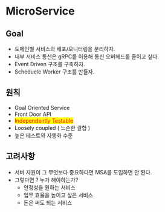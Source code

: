 # MicroService

## Goal

* 도메인별 서비스와 배포/모니터링을 분리하자.
* 내부 서비스  통신은 gRPC를 이용해 통신 오버헤드를 줄이고 싶다.
* Event Driven 구조를 구축하자.
* Scheduele Worker 구조를 만들자.

## 원칙

* Goal Oriented Service
* Front Door API
* <mark style="color:red;">Independently Testable</mark>
* Loosely coupled ( 느슨한 결합 )
* 높은 테스트와 자동화 수준



## 고려사항

* 서버 자원이 그 무엇보다 중요하다면 MSA를 도입하면 안 된다.
* 그렇다면 ? 누가 해야하는가?
  * 안정성을 원하는 서비스
  * 업무 효율을 높이고 싶은 서비스
  * 돈은 써도 되는 서비스
